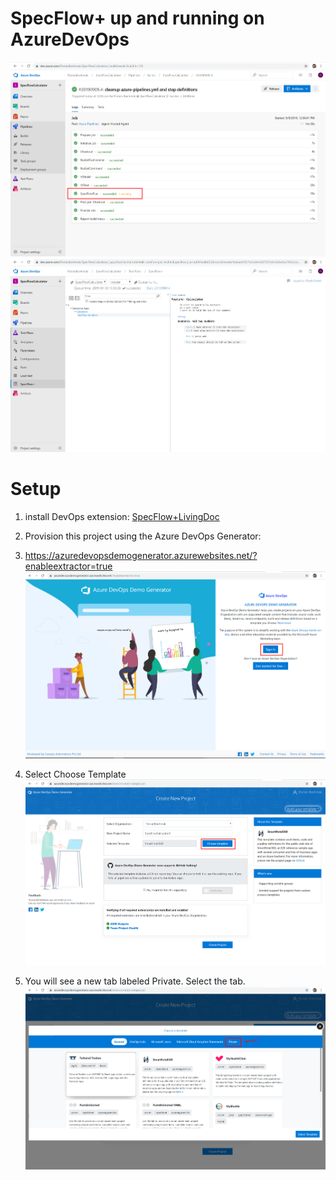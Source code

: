 # SpecFlow+ up and running on AzureDevOps

![](./images/devops11.png)
![](./images/devops10.png)


# Setup

1. install DevOps extension: [SpecFlow+LivingDoc](https://marketplace.visualstudio.com/items?itemName=techtalk.techtalk-specflow-plus)

2. Provision this project using the Azure DevOps Generator:

3. https://azuredevopsdemogenerator.azurewebsites.net/?enableextractor=true
![](./images/devops1.png)

4. Select Choose Template
![](./images/devops2.png)

5. You will see a new tab labeled Private. Select the tab.
![](./images/devops3.png)





